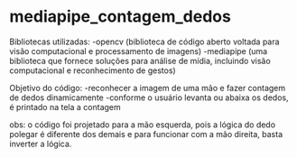 # mediapipe_contagem_dedos
Bibliotecas utilizadas:
 -opencv (biblioteca de código aberto voltada para visão computacional e processamento de imagens)
 -mediapipe (uma biblioteca que fornece soluções para análise de mídia, incluindo visão computacional e reconhecimento de gestos)
 
 Objetivo do código:
  -reconhecer a imagem de uma mão e fazer contagem de dedos dinamicamente
  -conforme o usuário levanta ou abaixa os dedos, é printado na tela a contagem

obs: o código foi projetado para a mão esquerda, pois a lógica do dedo polegar é diferente dos demais e para funcionar com a mão direita, basta inverter a lógica.


